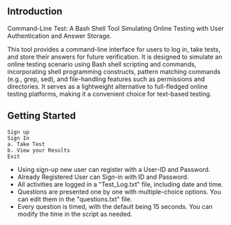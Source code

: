 ## Introduction

Command-Line Test: A Bash Shell Tool Simulating Online Testing with User Authentication and Answer Storage.

This tool provides a command-line interface for users to log in, take tests, and store their answers for future verification. It is designed to simulate an online testing scenario using Bash shell scripting and commands, incorporating shell programming constructs, pattern matching commands (e.g., grep, sed), and file-handling features such as permissions and directories. It serves as a lightweight alternative to full-fledged online testing platforms, making it a convenient choice for text-based testing.

## Getting Started
```
Sign up 
Sign In
a. Take Test
b. View your Results
Exit
```
- Using sign-up new user can register with a User-ID and Password.
- Already Registered User can Sign-in with ID and Password.
- All activities are logged in a "Test_Log.txt" file, including date and time.
- Questions are presented one by one with multiple-choice options. You can edit them in the "questions.txt" file.
- Every question is timed, with the default being 15 seconds. You can modify the time in the script as needed.
